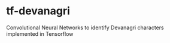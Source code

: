 # tf-devanagri
Convolutional Neural Networks to identify Devanagri characters implemented in Tensorflow
